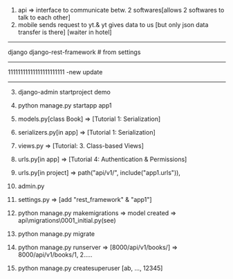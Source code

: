 1. api => interface to communicate betw. 2 softwares[allows 2 softwares to talk to each other]
2. mobile sends request to yt.& yt gives data to us [but only json data transfer is there] [waiter in hotel]
********** 
django
django-rest-framework             # from settings
**********
11111111111111111111111 -new update
**********
3. django-admin startproject demo
2. python manage.py startapp app1
3. models.py[class Book]   => [Tutorial 1: Serialization]
4. serializers.py[in app]   => [Tutorial 1: Serialization]
5. views.py => [Tutorial: 3. Class-based Views]
6. urls.py[in app]  => [Tutorial 4: Authentication & Permissions]
7. urls.py[in project] => path("api/v1/", include("app1.urls")),
8. admin.py
9. settings.py => [add "rest_framework" & "app1"]
3. python manage.py makemigrations => model created => api\migrations\0001_initial.py(see)
4. python manage.py migrate 
5. python manage.py runserver => [8000/api/v1/books/] => 8000/api/v1/books/1, 2.....

20. python manage.py createsuperuser [ab, ..., 12345]

